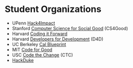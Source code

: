 # Student Organizations

- UPenn [Hack4Impact](https://hack4impact.org/)
- Stanford [Computer Science for Social Good](http://www.cs4good.org/) (CS4Good)
- Harvard [Coding it Forward](http://codingitforward.com/)
- Harvard [Developers for Development](http://www.harvardd4d.com/) (D4D)
- UC Berkeley [Cal Blueprint](http://www.calblueprint.org/)
- MIT [Code for Good](http://codeforgood.mit.edu/)
- USC [Code the Change](http://ctc-usc.org/) (CTC)
- [HackDuke](https://www.hackduke.org/)
